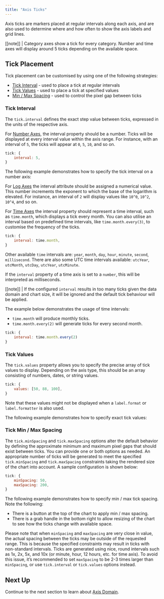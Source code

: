 ```yaml
---
title: "Axis Ticks"
---
```

Axis ticks are markers placed at regular intervals along each axis, and are also used to determine where and how often to show the axis labels and grid lines.

[[note]]
| Category axes show a tick for every category. Number and time axes will display around 5 ticks depending on the available space.

## Tick Placement

Tick placement can be customised by using one of the following strategies:

- [Tick Interval](#tick-interval) - used to place a tick at regular intervals
- [Tick Values](#tick-values) - used to place a tick at specified values
- [Min / Max Spacing](#tick-min--max-spacing) - used to control the pixel gap between ticks

### Tick Interval

The `tick.interval` defines the exact step value between ticks, expressed in the units of the respective axis.

For [Number Axes](/charts-axes-types/#number), the interval property should be a number. Ticks will be displayed at every interval
value within the axis range. For instance, with an interval of `5`, the ticks will appear at `0`, `5`, `10`, and so on.

```js
tick: {
    interval: 5,
}
```

The following example demonstrates how to specify the tick interval on a number axis:

<chart-example title='Number Axis Tick Interval' name='axis-tick-interval' type='generated'></chart-example>

For [Log Axes](/charts-axes-types/#log) the interval attribute should be assigned a numerical value. This number increments 
the exponent to which the base of the logarithm is elevated. For instance, an interval of `2` will display values like
`10^0`, `10^2`, `10^4`, and so on.

For [Time Axes](/charts-axes-types/#time) the interval property should represent a time interval, such as `time.month`, which 
displays a tick every month. You can also utilise an interval based on predefined time intervals, like `time.month.every(3)`, 
to customise the frequency of the ticks.

```js
tick: {
    interval: time.month,
}
```

Other available `time` intervals are: `year`, `month`, `day`, `hour`, `minute`, `second`, `millisecond`. There are also some UTC time intervals available: `utcYear`, `utcMonth`, `utcDay`, `utcYear`, `utcMinute`.

If the `interval` property of a time axis is set to a `number`, this will be interpreted as milliseconds.

[[note]]
| If the configured `interval` results in too many ticks given the data domain and chart size, it will be ignored and the default tick behaviour will be applied.

The example below demonstrates the usage of time intervals:
- `time.month` will produce monthly ticks.
- `time.month.every(2)` will generate ticks for every second month.

```js
tick: {
    interval: time.month.every(2)
}
```

<chart-example title='Time Axis Tick Interval' name='time-axis-label-format' type='generated'></chart-example>

### Tick Values

The `tick.values` property allows you to specify the precise array of tick values to display. Depending on the axis type, 
this should be an array consisting of numbers, dates, or string values.

```js
tick: {
    values: [50, 88, 100],
}
```

Note that these values might not be displayed when a `label.format` or `label.formatter` is also used.

The following example demonstrates how to specify exact tick values:

<chart-example title='Tick Values' name='axis-tick-values' type='generated'></chart-example>

### Tick Min / Max Spacing

The `tick.minSpacing` and `tick.maxSpacing` options alter the default behavior by defining the approximate minimum and
maximum pixel gaps that should exist between ticks. You can provide one or both options as needed. An appropriate number
of ticks will be generated to meet the specified `tick.minSpacing` and `tick.maxSpacing` constraints taking the rendered
size of the chart into account. A sample configuration is shown below:

```js
tick: {
    minSpacing: 50,
    maxSpacing: 200,
}
```

The following example demonstrates how to specify min / max tick spacing. Note the following:

- There is a button at the top of the chart to apply min / max spacing.
- There is a grab handle in the bottom right to allow resizing of the chart to see how the ticks change with available space.

<chart-example title='Min / Max Spacing' name='axis-tick-min-max-spacing' type='generated'></chart-example>

Please note that when `minSpacing` and `maxSpacing` are very close in value, the actual spacing between the ticks may be outside of the requested range. This is because the specified constraints may result in ticks with non-standard intervals. Ticks are generated using nice, round intervals such as 1x, 2x, 5x, and 10x (or minute, hour, 12 hours, etc. for time axis). To avoid this issue, it’s recommended to set `maxSpacing` to be 2-3 times larger than `minSpacing`, or use `tick.interval` or `tick.values` options instead.

## Next Up

Continue to the next section to learn about [Axis Domain](/charts-axes-domain/).
